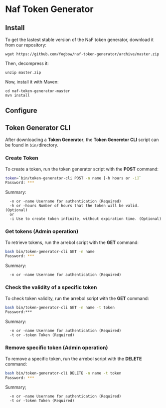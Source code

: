 # Naf Token Generator 

## Install

To get the lastest stable version of the NaF token generator, download it from our repository:

```
wget https://github.com/fogbow/naf-token-generator/archive/master.zip
```

Then, decompress it:
```
unzip master.zip
```

Now, install it with Maven:
```
cd naf-token-generator-master
mvn install
```

## Configure

## Token Generator CLI
After downloading a **Token Generator**, the **Token Generetor CLI** script can be found in ```bin/```directory.

### Create Token
To create a token, run the token generator script with the **POST** command:
```bash
token=`bin/token-generator-cli POST -n name [-h hours or -i]`
Password: ***
```
Summary:
```shell
  -n or -name Username for authentication (Required)
  -h or -hours Number of hours that the token will be valid. (Optional)
  or
  -i Use to create token infinite, without expiration time. (Optional)
```

### Get tokens (Admin operation) 
To retrieve tokens, run the arrebol script with the **GET** command:
```bash
bash bin/token-generator-cli GET -n name
Password: ***
```
Summary:
```shell
  -n or -name Username for authentication (Required)
```

### Check the validity of a specific token
To check token validity, run the arrebol script with the **GET** command:
```bash
bash bin/token-generator-cli GET -n name -t token
Password:***
```
Summary:
```shell
  -n or -name Username for authentication (Required)
  -t or -token Token (Required)
```

### Remove specific token (Admin operation) 
To remove a specific token, run the arrebol script with the **DELETE** command:
```bash
bash bin/token-generator-cli DELETE -n name -t token
Password: ***
```
Summary;
```shell
  -n or -name Username for authentication (Required)
  -t or -token Token (Required)
```
